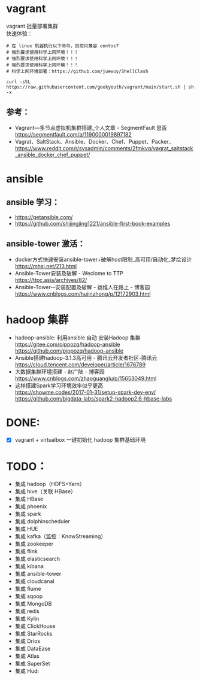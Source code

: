 # vagrant
vagrant 批量部署集群  
快速体验：
```shell
# 在 linux 机器执行以下命令，目前只兼容 centos7
# 强烈要求使用科学上网环境！！！
# 强烈要求使用科学上网环境！！！
# 强烈要求使用科学上网环境！！！
# 科学上网环境部署：https://github.com/juewuy/ShellClash

curl -sSL https://raw.githubusercontent.com/geekyouth/vagrant/main/start.sh | sh -x
```

## 参考：  
- Vagrant—多节点虚拟机集群搭建_个人文章 - SegmentFault 思否 <https://segmentfault.com/a/1190000019897182>
- Vagrat、SaltStack、Ansible、Docker、Chef、Puppet、Packer.. <https://www.reddit.com/r/sysadmin/comments/2fmkvq/vagrat_saltstack_ansible_docker_chef_puppet/>

# ansible

## ansible 学习：
- <https://getansible.com/>
- <https://github.com/shijingjing1221/ansible-first-book-examples>

## ansible-tower 激活：
- docker方式快速安装ansible-tower+破解host限制_高可用/自动化_梦绘设计  
  <https://mhsj.net/213.html>
- Ansible-Tower安装及破解 - Weclome to TTP  
  <https://ttpc.asia/archives/82/>
- Ansible-Tower--安装配置及破解 - 运维人在路上 - 博客园  
  <https://www.cnblogs.com/hujinzhong/p/12172903.html>  

# hadoop 集群
- hadoop-ansible: 利用ansible 自动 安装Hadoop 集群  
  <https://gitee.com/pippozq/hadoop-ansible>  
  <https://github.com/pippozq/hadoop-ansible>
- Ansible搭建hadoop-3.1.3高可用 - 腾讯云开发者社区-腾讯云  
  <https://cloud.tencent.com/developer/article/1676789>
- 大数据集群环境搭建 - 赵广陆 - 博客园  
  <https://www.cnblogs.com/zhaoguanglu/p/15653049.html>
- 这样搭建Spark学习环境效率似乎更高  
  <https://showme.codes/2017-01-31/setup-spark-dev-env/>  
  <https://github.com/bigdata-labs/spark2-hadoop2.6-hbase-labs>
  
# DONE:
- [x] vagrant + virtualbox 一键初始化 hadoop 集群基础环境

# TODO：
- 集成 hadoop（HDFS+Yarn）
- 集成 hive（关联 HBase）
- 集成 HBase
- 集成 phoenix
- 集成 spark
- 集成 dolphinscheduler
- 集成 HUE
- 集成 kafka（监控：KnowStreaming）
- 集成 zookeeper
- 集成 flink
- 集成 elasticsearch
- 集成 kibana
- 集成 ansible-tower
- 集成 cloudcanal
- 集成 flume
- 集成 sqoop
- 集成 MongoDB
- 集成 redis
- 集成 Kylin
- 集成 ClickHouse
- 集成 StarRocks
- 集成 Drios
- 集成 DataEase
- 集成 Atlas
- 集成 SuperSet
- 集成 Hudi
